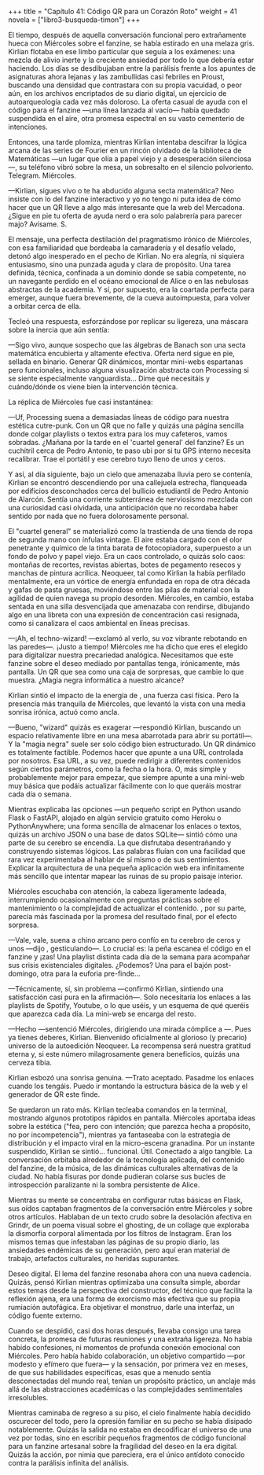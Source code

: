 +++
title = "Capítulo 41: Código QR para un Corazón Roto"
weight = 41
novela = ["libro3-busqueda-timon"]
+++

El tiempo, después de aquella conversación funcional pero extrañamente hueca con
Miércoles sobre el fanzine, se había estirado en una melaza gris. Kirlian
flotaba en ese limbo particular que seguía a los exámenes: una mezcla de alivio
inerte y la creciente ansiedad por todo lo que debería estar haciendo. Los días
se desdibujaban entre la parálisis frente a los apuntes de asignaturas ahora
lejanas y las zambullidas casi febriles en Proust, buscando una densidad que
contrastara con su propia vacuidad, o peor aún, en los archivos encriptados de
su diario digital, un ejercicio de autoarqueología cada vez más doloroso. La
oferta casual de ayuda con el código para el fanzine —una línea lanzada al
vacío— había quedado suspendida en el aire, otra promesa espectral en su vasto
cementerio de intenciones.

Entonces, una tarde plomiza, mientras Kirlian intentaba descifrar la lógica
arcana de las series de Fourier en un rincón olvidado de la biblioteca de
Matemáticas —un lugar que olía a papel viejo y a desesperación silenciosa—, su
teléfono vibró sobre la mesa, un sobresalto en el silencio polvoriento.
Telegram. Miércoles.

—Kirlian, sigues vivo o te ha abducido alguna secta matemática? Neo insiste con
lo del fanzine interactivo y yo no tengo ni puta idea de cómo hacer que un QR
lleve a algo más interesante que la web del Mercadona. ¿Sigue en pie tu oferta
de ayuda nerd o era solo palabrería para parecer majo? Avísame. S.

El mensaje, una perfecta destilación del pragmatismo irónico de Miércoles, con
esa familiaridad que bordeaba la camaradería y el desafío velado, detonó algo
inesperado en el pecho de Kirlian. No era alegría, ni siquiera entusiasmo, sino
una punzada aguda y clara de propósito. Una tarea definida, técnica, confinada a
un dominio donde se sabía competente, no un navegante perdido en el océano
emocional de Alice o en las nebulosas abstractas de la academia. Y sí, por
supuesto, era la coartada perfecta para emerger, aunque fuera brevemente, de la
cueva autoimpuesta, para volver a orbitar cerca de ella.

Tecleó una respuesta, esforzándose por replicar su ligereza, una máscara sobre
la inercia que aún sentía:

—Sigo vivo, aunque sospecho que las álgebras de Banach son una secta matemática
encubierta y altamente efectiva. Oferta nerd sigue en pie, sellada en binario.
Generar QR dinámicos, montar mini-webs espartanas pero funcionales, incluso
alguna visualización abstracta con Processing si  se siente especialmente
vanguardista... Dime qué necesitáis y cuándo/dónde os viene bien la intervención
técnica.

La réplica de Miércoles fue casi instantánea:

—Uf, Processing suena a demasiadas líneas de código para nuestra estética
cutre-punk. Con un QR que no falle y quizás una página sencilla donde colgar
playlists o textos extra para los muy cafeteros, vamos sobradas. ¿Mañana por la
tarde en el 'cuartel general' del fanzine? Es un cuchitril cerca de Pedro
Antonio, te paso ubi por si tu GPS interno necesita recalibrar. Trae el portátil
y ese cerebro tuyo lleno de unos y ceros.

Y así, al día siguiente, bajo un cielo que amenazaba lluvia pero se contenía,
Kirlian se encontró descendiendo por una callejuela estrecha, flanqueada por
edificios desconchados cerca del bullicio estudiantil de Pedro Antonio de
Alarcón. Sentía una corriente subterránea de nerviosismo mezclada con una
curiosidad casi olvidada, una anticipación que no recordaba haber sentido por
nada que no fuera dolorosamente personal.

El "cuartel general" se materializó como la trastienda de una tienda de ropa de
segunda mano con ínfulas vintage. El aire estaba cargado con el olor penetrante
y químico de la tinta barata de fotocopiadora, superpuesto a un fondo de polvo y
papel viejo. Era un caos controlado, o quizás solo caos: montañas de recortes,
revistas abiertas, botes de pegamento resecos y manchas de pintura acrílica.
Neoqueer, tal como Kirlian la había perfilado mentalmente, era un
vórtice de energía enfundada en ropa de otra década y gafas de pasta gruesas,
moviéndose entre las pilas de material con la agilidad de quien navega su propio
desorden. Miércoles, en cambio, estaba sentada en una silla desvencijada que
amenazaba con rendirse, dibujando algo en una libreta con una expresión de
concentración casi resignada, como si canalizara el caos ambiental en líneas
precisas.

—¡Ah, el techno-wizard! —exclamó  al verlo, su voz vibrante rebotando en
las paredes—. ¡Justo a tiempo! Miércoles me ha dicho que eres el elegido para
digitalizar nuestra precariedad analógica. Necesitamos que este fanzine sobre el
deseo mediado por pantallas tenga, irónicamente, más pantalla. Un QR que sea
como una caja de sorpresas, que cambie lo que muestra. ¿Magia negra informática
a nuestro alcance?

Kirlian sintió el impacto de la energía de , una fuerza casi física. Pero
la presencia más tranquila de Miércoles, que levantó la vista con una media
sonrisa irónica, actuó como ancla.

—Bueno, "wizard" quizás es exagerar —respondió Kirlian, buscando un espacio
relativamente libre en una mesa abarrotada para abrir su portátil—. Y la "magia
negra" suele ser solo código bien estructurado. Un QR dinámico es totalmente
factible. Podemos hacer que apunte a una URL controlada por nosotros. Esa URL, a
su vez, puede redirigir a diferentes contenidos según ciertos parámetros, como
la fecha o la hora. O, más simple y probablemente mejor para empezar, que
siempre apunte a una mini-web muy básica que podáis actualizar fácilmente con lo
que queráis mostrar cada día o semana.

Mientras explicaba las opciones —un pequeño script en Python usando Flask o
FastAPI, alojado en algún servicio gratuito como Heroku o PythonAnywhere; una
forma sencilla de almacenar los enlaces o textos, quizás un archivo JSON o una
base de datos SQLite— sintió cómo una parte de su cerebro se encendía. La que
disfrutaba desentrañando y construyendo sistemas lógicos. Las palabras fluían
con una facilidad que rara vez experimentaba al hablar de sí mismo o de sus
sentimientos. Explicar la arquitectura de una pequeña aplicación web era
infinitamente más sencillo que intentar mapear las ruinas de su propio paisaje
interior.

Miércoles escuchaba con atención, la cabeza ligeramente ladeada, interrumpiendo
ocasionalmente con preguntas prácticas sobre el mantenimiento o la complejidad
de actualizar el contenido. , por su parte, parecía más fascinada por la
promesa del resultado final, por el efecto sorpresa.

—Vale, vale, suena a chino arcano pero confío en tu cerebro de ceros y unos
—dijo , gesticulando—. Lo crucial es: la peña escanea el código en el
fanzine y ¡zas! Una playlist distinta cada día de la semana para acompañar sus
crisis existenciales digitales. ¿Podemos? Una para el bajón post-domingo, otra
para la euforia pre-finde...

—Técnicamente, sí, sin problema —confirmó Kirlian, sintiendo una satisfacción
casi pura en la afirmación—. Solo necesitaría los enlaces a las playlists de
Spotify, Youtube, o lo que uséis, y un esquema de qué queréis que aparezca cada
día. La mini-web se encarga del resto.

—Hecho —sentenció Miércoles, dirigiendo una mirada cómplice a —. Pues ya
tienes deberes, Kirlian. Bienvenido oficialmente al glorioso (y precario)
universo de la autoedición Neoqueer. La recompensa será nuestra gratitud eterna
y, si este número milagrosamente genera beneficios, quizás una cerveza tibia.

Kirlian esbozó una sonrisa genuina. —Trato aceptado. Pasadme los enlaces cuando
los tengáis. Puedo ir montando la estructura básica de la web y el generador de
QR este finde.

Se quedaron un rato más. Kirlian tecleaba comandos en la terminal, mostrando
algunos prototipos rápidos en pantalla. Miércoles aportaba ideas sobre la
estética ("fea, pero con intención; que parezca hecha a propósito, no por
incompetencia"), mientras  ya fantaseaba con la estrategia de distribución
y el impacto viral en la micro-escena granadina. Por un instante suspendido,
Kirlian se sintió... funcional. Útil. Conectado a algo tangible. La conversación
orbitaba alrededor de la tecnología aplicada, del contenido del fanzine, de la
música, de las dinámicas culturales alternativas de la ciudad. No había fisuras
por donde pudieran colarse sus bucles de introspección paralizante ni la sombra
persistente de Alice.

Mientras su mente se concentraba en configurar rutas básicas en Flask, sus oídos
captaban fragmentos de la conversación entre Miércoles y  sobre otros
artículos. Hablaban de un texto crudo sobre la desolación afectiva en Grindr, de
un poema visual sobre el ghosting, de un collage que exploraba la dismorfia
corporal alimentada por los filtros de Instagram. Eran los mismos temas que
infestaban las páginas de su propio diario, las ansiedades endémicas de su
generación, pero aquí eran material de trabajo, artefactos culturales, no
heridas supurantes.

Deseo digital. El lema del fanzine resonaba ahora con una nueva cadencia.
Quizás, pensó Kirlian mientras optimizaba una consulta simple, abordar estos
temas desde la perspectiva del constructor, del técnico que facilita la
reflexión ajena, era una forma de exorcismo más efectiva que su propia rumiación
autofágica. Era objetivar el monstruo, darle una interfaz, un código fuente
externo.

Cuando se despidió, casi dos horas después, llevaba consigo una tarea concreta,
la promesa de futuras reuniones y una extraña ligereza. No había habido
confesiones, ni momentos de profunda conexión emocional con Miércoles. Pero
había habido colaboración, un objetivo compartido —por modesto y efímero que
fuera— y la sensación, por primera vez en meses, de que sus habilidades
específicas, esas que a menudo sentía desconectadas del mundo real, tenían un
propósito práctico, un anclaje más allá de las abstracciones académicas o las
complejidades sentimentales irresolubles.

Mientras caminaba de regreso a su piso, el cielo finalmente había decidido
oscurecer del todo, pero la opresión familiar en su pecho se había disipado
notablemente. Quizás la salida no estaba en decodificar el universo de una vez
por todas, sino en escribir pequeños fragmentos de código funcional para un
fanzine artesanal sobre la fragilidad del deseo en la era digital. Quizás la
acción, por nimia que pareciera, era el único antídoto conocido contra la
parálisis infinita del análisis.